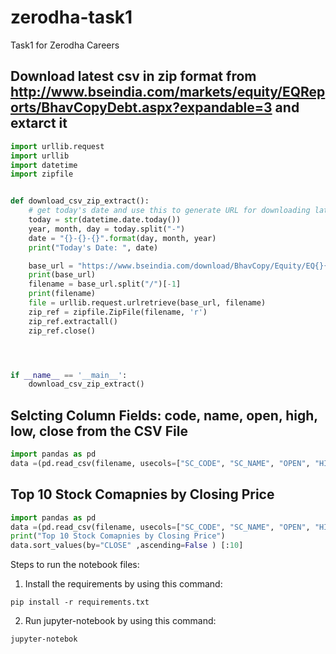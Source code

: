 # zerodha-task1
Task1 for  Zerodha Careers


## Download latest csv in zip format from  http://www.bseindia.com/markets/equity/EQReports/BhavCopyDebt.aspx?expandable=3 and extarct it

```python
import urllib.request
import urllib
import datetime
import zipfile


def download_csv_zip_extract():
	# get today's date and use this to generate URL for downloading latest CSV in ZIP format
	today = str(datetime.date.today())
	year, month, day = today.split("-")
	date = "{}-{}-{}".format(day, month, year)
	print("Today's Date: ", date)

	base_url = "https://www.bseindia.com/download/BhavCopy/Equity/EQ{}{}{}_CSV.ZIP".format(int(day)-1, month, year[2:])
	print(base_url)
	filename = base_url.split("/")[-1]
	print(filename)
	file = urllib.request.urlretrieve(base_url, filename)
	zip_ref = zipfile.ZipFile(filename, 'r')
	zip_ref.extractall()
	zip_ref.close()




if __name__ == '__main__':
	download_csv_zip_extract()

```

## Selcting Column Fields: code, name, open, high, low, close from the CSV File 

```python
import pandas as pd
data =(pd.read_csv(filename, usecols=["SC_CODE", "SC_NAME", "OPEN", "HIGH", "LOW", "CLOSE"]))

```

## Top 10 Stock Comapnies by Closing Price

```python
import pandas as pd
data =(pd.read_csv(filename, usecols=["SC_CODE", "SC_NAME", "OPEN", "HIGH", "LOW", "CLOSE"]))
print("Top 10 Stock Comapnies by Closing Price")
data.sort_values(by="CLOSE" ,ascending=False ) [:10]

```

Steps to run the notebook files:
1. Install the requirements by using  this command:

```code
pip install -r requirements.txt
```

2. Run jupyter-notebook by using this command:

```code
jupyter-notebok
```

